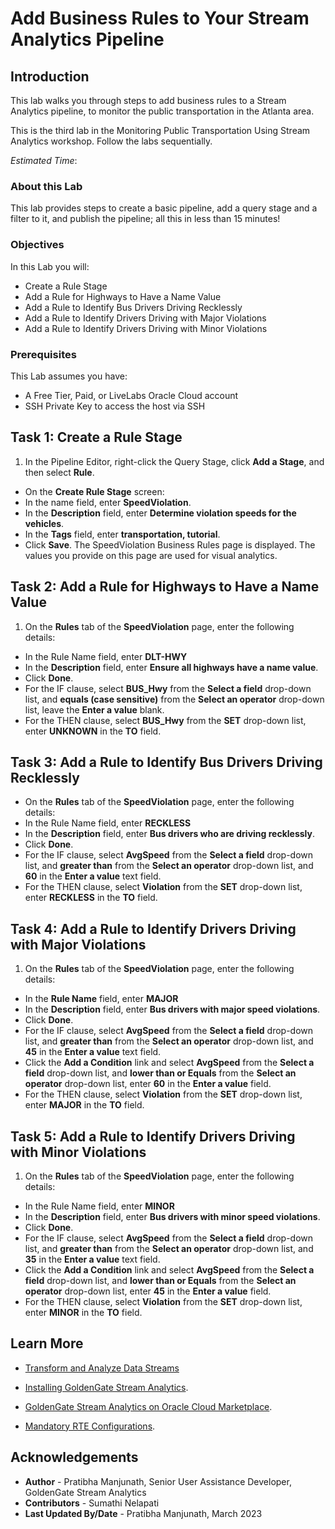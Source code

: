 
# Add Business Rules to Your Stream Analytics Pipeline

## Introduction

This lab walks you through steps to add business rules to a Stream Analytics pipeline, to monitor the public transportation in the Atlanta area.

This is the third lab in the Monitoring Public Transportation Using Stream Analytics workshop. Follow the labs sequentially.

*Estimated Time*: 

### About this Lab

This lab provides steps to create a basic pipeline, add a query stage and a filter to it, and publish the pipeline; all this in less than 15 minutes!

### Objectives
In this Lab you will:
- Create a Rule Stage
- Add a Rule for Highways to Have a Name Value
- Add a Rule to Identify Bus Drivers Driving Recklessly
- Add a Rule to Identify Drivers Driving with Major Violations
- Add a Rule to Identify Drivers Driving with Minor Violations


### Prerequisites
This Lab assumes you have:
- A Free Tier, Paid, or LiveLabs Oracle Cloud account
- SSH Private Key to access the host via SSH

## **Task 1:** Create a Rule Stage

1. In the Pipeline Editor, right-click the Query Stage, click **Add a Stage**, and then select **Rule**.
  - On the **Create Rule Stage** screen:
  - In the name field, enter **SpeedViolation**.
  - In the **Description** field, enter **Determine violation speeds for the vehicles**.
  - In the **Tags** field, enter **transportation, tutorial**.
  - Click **Save**.
The SpeedViolation Business Rules page is displayed. The values you provide on this page are used for visual analytics.

## **Task 2:** Add a Rule for Highways to Have a Name Value
 1. On the **Rules** tab of the **SpeedViolation** page, enter the following details:
 - In the Rule Name field, enter **DLT-HWY**
 - In the **Description** field, enter **Ensure all highways have a name value**.
 - Click **Done**.
 - For the IF clause, select **BUS_Hwy** from the **Select a field** drop-down list, and **equals (case sensitive)** from the **Select an operator** drop-down list, leave the **Enter a value** blank.
 - For the THEN clause, select **BUS_Hwy** from the **SET** drop-down list, enter **UNKNOWN** in the **TO** field.
 
## **Task 3:** Add a Rule to Identify Bus Drivers Driving Recklessly
- On the **Rules** tab of the **SpeedViolation** page, enter the following details:
 - In the Rule Name field, enter **RECKLESS**
 - In the **Description** field, enter **Bus drivers who are driving recklessly**.
 - Click **Done**.
 - For the IF clause, select **AvgSpeed** from the **Select a field** drop-down list, and **greater than** from the **Select an operator** drop-down list, and **60** in the **Enter a value** text field.
 - For the THEN clause, select **Violation** from the **SET** drop-down list, enter **RECKLESS** in the **TO** field.
 
## **Task 4:** Add a Rule to Identify Drivers Driving with Major Violations
1. On the **Rules** tab of the **SpeedViolation** page, enter the following details:
 - In the **Rule Name** field, enter **MAJOR**
 - In the **Description** field, enter **Bus drivers with major speed violations**.
 - Click **Done**.
 - For the IF clause, select **AvgSpeed** from the **Select a field** drop-down list, and **greater than** from the **Select an operator** drop-down list, and **45** in the **Enter a value** text field.
 - Click the **Add a Condition** link and select **AvgSpeed** from the **Select a field** drop-down list, and **lower than or Equals** from the **Select an operator** drop-down list, enter **60** in the **Enter a value** field.
 - For the THEN clause, select **Violation** from the **SET** drop-down list, enter **MAJOR** in the **TO** field.

## **Task 5:** Add a Rule to Identify Drivers Driving with Minor Violations
1. On the **Rules** tab of the **SpeedViolation** page, enter the following details:
 - In the Rule Name field, enter **MINOR**
 - In the **Description** field, enter **Bus drivers with minor speed violations**.
 - Click **Done**.
 - For the IF clause, select **AvgSpeed** from the **Select a field** drop-down list, and **greater than** from the **Select an operator** drop-down list, and **35** in the **Enter a value** text field.
 - Click the **Add a Condition** link and select **AvgSpeed** from the **Select a field** drop-down list, and **lower than or Equals** from the **Select an operator** drop-down list, enter **45** in the **Enter a value** field.
 - For the THEN clause, select **Violation** from the **SET** drop-down list, enter **MINOR** in the **TO** field.

## Learn More

* [Transform and Analyze Data Streams](https://docs.oracle.com/en/middleware/fusion-middleware/osa/19.1/using/creating-pipeline-transform-and-analyze-data-streams.html#GUID-9DB9B57A-1095-4557-ACB9-816A696EB121)

* [Installing GoldenGate Stream Analytics](https://docs.oracle.com/en/middleware/fusion-middleware/osa/19.1/install/how-install-goldengate-stream-analytics.html#GUID-13BC895D-6AD1-4398-98E2-B5BE5B14D26B).

* [GoldenGate Stream Analytics on Oracle Cloud Marketplace](https://docs.oracle.com/en/middleware/fusion-middleware/osa/19.1/osamp/getting-started-goldengate-stream-analytics-oci.html#GUID-B488861E-1C43-4177-A1F8-40F8E44754AD).

* [Mandatory RTE Configurations](https://docs.oracle.com/en/middleware/fusion-middleware/osa/19.1/using/configuring-runtime-environment.html#GUID-EB33DDFD-7444-434D-8944-059564A453FD).

## Acknowledgements
* **Author** - Pratibha Manjunath, Senior User Assistance Developer, GoldenGate Stream Analytics
* **Contributors** - Sumathi Nelapati
* **Last Updated By/Date** - Pratibha Manjunath, March 2023
